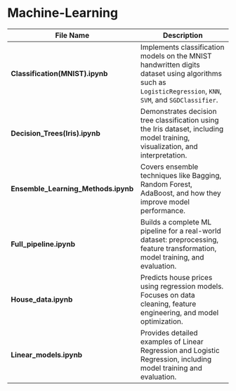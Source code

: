 # Machine-Learning
| File Name                             | Description                                                                                                                                                |
| ------------------------------------- | ---------------------------------------------------------------------------------------------------------------------------------------------------------- |
| **Classification(MNIST).ipynb**       | Implements classification models on the MNIST handwritten digits dataset using algorithms such as `LogisticRegression`, `KNN`, `SVM`, and `SGDClassifier`. |
| **Decision\_Trees(Iris).ipynb**       | Demonstrates decision tree classification using the Iris dataset, including model training, visualization, and interpretation.                             |
| **Ensemble\_Learning\_Methods.ipynb** | Covers ensemble techniques like Bagging, Random Forest, AdaBoost, and how they improve model performance.                                                  |
| **Full\_pipeline.ipynb**              | Builds a complete ML pipeline for a real-world dataset: preprocessing, feature transformation, model training, and evaluation.                             |
| **House\_data.ipynb**                 | Predicts house prices using regression models. Focuses on data cleaning, feature engineering, and model optimization.                                      |
| **Linear\_models.ipynb**              | Provides detailed examples of Linear Regression and Logistic Regression, including model training and evaluation.                                          |
